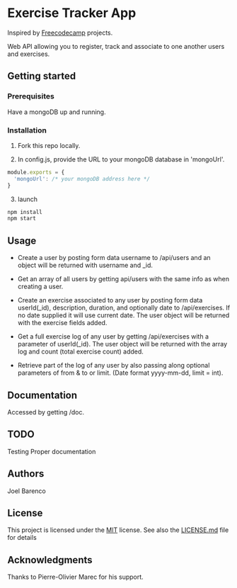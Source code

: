# Exercise Tracker App

Inspired by [Freecodecamp](https://learn.freecodecamp.org/apis-and-microservices/apis-and-microservices-projects/exercise-tracker) projects.

Web API allowing you to register, track and associate to one another users and exercises.

## Getting started

### Prerequisites

Have a mongoDB up and running.

### Installation

1) Fork this repo locally.

2) In config.js, provide the URL to your mongoDB database in 'mongoUrl'.
```javascript
module.exports = {
  'mongoUrl': /* your mongoDB address here */
}
```

3) launch 
```bash
npm install 
npm start
```

## Usage

- Create a user by posting form data username to /api/users and an object will be returned with username and _id.
  
- Get an array of all users by getting api/users with the same info as when creating a user.
  
- Create an exercise associated to any user by posting form data userId(_id), description, duration, and optionally date to /api/exercises. If no date supplied it will use current date. The user object will be returned with the exercise fields added.
  
- Get a full exercise log of any user by getting /api/exercises with a parameter of userId(_id). The user object will be returned with the array log and count (total exercise count) added.
- Retrieve part of the log of any user by also passing along optional parameters of from & to or limit. (Date format yyyy-mm-dd, limit = int).

## Documentation

Accessed by getting /doc.

## TODO

Testing
Proper documentation

## Authors

Joel Barenco

## License

This project is licensed under the [MIT](https://choosealicense.com/licenses/mit/) license.
See also the [LICENSE.md](LICENSE.md) file for details

## Acknowledgments

Thanks to Pierre-Olivier Marec for his support.